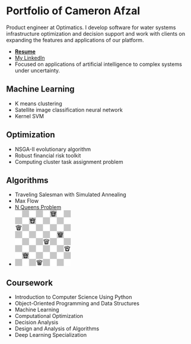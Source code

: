 # Portfolio of Cameron Afzal
Product engineer at Optimatics. I develop software for water systems infrastructure optimization and decision support and work with clients on expanding the features and applications of our platform. 
  * <b>[Resume](https://github.com/cafzal/Portfolio/blob/master/Cameron%20Afzal%20resume%20A.pdf)</b>
  * [My LinkedIn](https://www.linkedin.com/in/cameron-afzal-26a82a62/)
  * Focused on applications of artificial intelligence to complex systems under uncertainty.

## Machine Learning
 - K means clustering
 - Satellite image classification neural network
 - Kernel SVM
 
## Optimization
 - NSGA-II evolutionary algorithm
 - Robust financial risk toolkit
 - Computing cluster task assignment problem

## Algorithms
 - Traveling Salesman with Simulated Annealing
 - Max Flow
 - [N Queens Problem](https://github.com/cafzal/Portfolio/blob/master/NQueensProblem.java)
 - <img src="https://github.com/cafzal/Portfolio/blob/master/Eight%20Queens%20Solution.png" height="150" width="150"></img>
   
## Coursework
  * Introduction to Computer Science Using Python
  * Object-Oriented Programming and Data Structures
  * Machine Learning
  * Computational Optimization
  * Decision Analysis
  * Design and Analysis of Algorithms
  * Deep Learning Specialization
